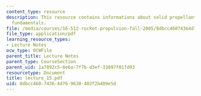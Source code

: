 ```yaml
---
content_type: resource
description: This resource contains informations about solid propellant and rocket
  fundamentals.
file: /media/courses/16-512-rocket-propulsion-fall-2005/8dbcc46074364d769630402f2b409e5d_lecture_15.pdf
file_type: application/pdf
learning_resource_types:
- Lecture Notes
ocw_type: OCWFile
parent_title: Lecture Notes
parent_type: CourseSection
parent_uid: 1a7892c5-8e6a-7f7b-d3ef-33897f01fd93
resourcetype: Document
title: lecture_15.pdf
uid: 8dbcc460-7436-4d76-9630-402f2b409e5d
---
```


